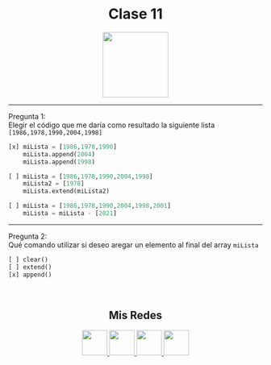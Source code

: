 <h1 align="center">Clase 11</h1>

<p align="center">
<img height=130px src="https://i.ibb.co/BL0pJF8/Polo.png"/>
</p>

-----------------------------------------------------------
Pregunta 1: <br>
Elegir el código que me daría como resultado la siguiente lista
```[1986,1978,1990,2004,1998]```

```python
[x] miLista = [1986,1978,1990]
    miLista.append(2004)
    miLista.append(1998)

[ ] miLista = [1986,1978,1990,2004,1998]
    miLista2 = [1978]
    miLista.extend(miLista2)

[ ] miLista = [1986,1978,1990,2004,1998,2001]
    miLista = miLista - [2021]
```
-----------------------------------------------------------
Pregunta 2: <br>
Qué comando utilizar si deseo aregar un elemento al final del array ```miLista```

```python
[ ] clear()
[ ] extend()
[x] append()
```

<br>
<center>

<h2 align="center"> Mis Redes </h2>
<p  align="center">
<a href="https://www.linkedin.com/in/facundo-n-dubois-08b251184/" target="_blank">
  <img src="https://i.ibb.co/7VZQrXx/link.png" height=50px>
</a>
<a href="https://www.instagram.com/duboisfacu/" target="_blank">
  <img src="https://i.ibb.co/stNqbkw/ig.png" height=50px>
</a>
<a href="https://www.reddit.com/user/Stackden" target="_blank">
<img src="https://i.ibb.co/4T7YM0V/reddit.png" height=50px>
</a>
<a href="https://twitter.com/duboisfacu" target="_blank">
<img src="https://i.ibb.co/PxrxjS2/twitter.png" height=50px>
</a>
  </p>
</center>